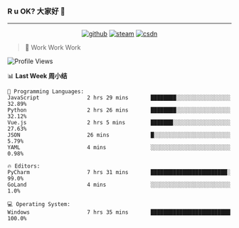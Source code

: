 ### R u OK? 大家好 👋

___

<p align="center">
  <a href="https://bigkjp97.github.io/"><img src="https://img.shields.io/badge/-GitPage-lightgrey" alt="github"></a>
  <a href="https://steamcommunity.com/id/bigkjp/"><img src="https://img.shields.io/badge/-Steam-black" alt="steam"></a>
  <a href="https://blog.csdn.net/qq_38986088"><img src="https://img.shields.io/badge/CSDN-cf000e" alt="csdn"></a>
</p>

> 🧟 Work Work Work

<!--START_SECTION:kjp readme-->
![Profile Views](http://img.shields.io/badge/Mi%20Amigos%E2%99%82%EF%B8%8F-0-ff69b4)

📊 **Last Week 周小结** 

```text
💬 Programming Languages: 
JavaScript               2 hrs 29 mins       ████████░░░░░░░░░░░░░░░░░   32.89% 
Python                   2 hrs 26 mins       ████████░░░░░░░░░░░░░░░░░   32.12% 
Vue.js                   2 hrs 5 mins        ███████░░░░░░░░░░░░░░░░░░   27.63% 
JSON                     26 mins             █░░░░░░░░░░░░░░░░░░░░░░░░   5.79% 
YAML                     4 mins              ░░░░░░░░░░░░░░░░░░░░░░░░░   0.98%

🔥 Editors: 
PyCharm                  7 hrs 31 mins       ████████████████████████░   99.0% 
GoLand                   4 mins              ░░░░░░░░░░░░░░░░░░░░░░░░░   1.0%

💻 Operating System: 
Windows                  7 hrs 35 mins       █████████████████████████   100.0%

```


<!--END_SECTION:kjp readme-->

<!--
**bigkjp97/bigkjp97** is a ✨ _special_ ✨ repository because its `README.md` (this file) appears on your GitHub profile.

Here are some ideas to get you started:

- 🔭 I’m currently working on ...
- 🌱 I’m currently learning ...
- 👯 I’m looking to collaborate on ...
- 🤔 I’m looking for help with ...
- 💬 Ask me about ...
- 📫 How to reach me: ...
- 😄 Pronouns: ...
- ⚡ Fun fact: ... -->
